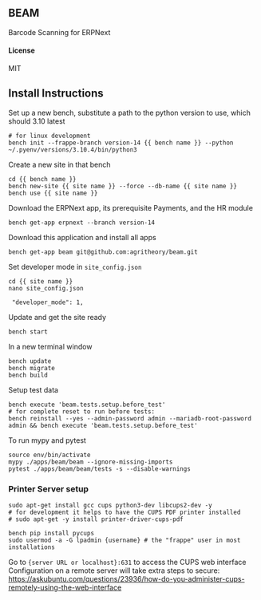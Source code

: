 ## BEAM

Barcode Scanning for ERPNext

#### License

MIT

## Install Instructions

Set up a new bench, substitute a path to the python version to use, which should 3.10 latest

```
# for linux development
bench init --frappe-branch version-14 {{ bench name }} --python ~/.pyenv/versions/3.10.4/bin/python3
```
Create a new site in that bench
```
cd {{ bench name }}
bench new-site {{ site name }} --force --db-name {{ site name }}
bench use {{ site name }}
```
Download the ERPNext app, its prerequisite Payments, and the HR module
```
bench get-app erpnext --branch version-14
```
Download this application and install all apps
```
bench get-app beam git@github.com:agritheory/beam.git
```
Set developer mode in `site_config.json`
```
cd {{ site name }}
nano site_config.json

 "developer_mode": 1,
```

Update and get the site ready
```
bench start
```
In a new terminal window
```
bench update
bench migrate
bench build
```

Setup test data
```shell
bench execute 'beam.tests.setup.before_test'
# for complete reset to run before tests:
bench reinstall --yes --admin-password admin --mariadb-root-password admin && bench execute 'beam.tests.setup.before_test'
```

To run mypy and pytest
```shell
source env/bin/activate
mypy ./apps/beam/beam --ignore-missing-imports
pytest ./apps/beam/beam/tests -s --disable-warnings
```

### Printer Server setup
```shell
sudo apt-get install gcc cups python3-dev libcups2-dev -y
# for development it helps to have the CUPS PDF printer installed
# sudo apt-get -y install printer-driver-cups-pdf

bench pip install pycups
sudo usermod -a -G lpadmin {username} # the "frappe" user in most installations
```
Go to `{server URL or localhost}:631` to access the CUPS web interface
Configuration on a remote server will take extra steps to secure:
https://askubuntu.com/questions/23936/how-do-you-administer-cups-remotely-using-the-web-interface

